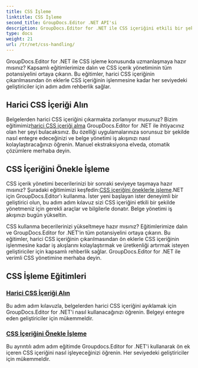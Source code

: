 ```yaml
---
title: CSS İşleme
linktitle: CSS İşleme
second_title: GroupDocs.Editor .NET API'si
description: GroupDocs.Editor for .NET ile CSS içeriğini etkili bir şekilde nasıl yöneteceğinizi öğrenin. Harici CSS içeriğini çıkarın ve CSS içeriğini öneklerle zahmetsizce kullanın.
type: docs
weight: 21
url: /tr/net/css-handling/
---
```


GroupDocs.Editor for .NET ile CSS işleme konusunda uzmanlaşmaya hazır mısınız? Kapsamlı eğitimlerimize dalın ve CSS içerik yönetiminin tüm potansiyelini ortaya çıkarın. Bu eğitimler, harici CSS içeriğinin çıkarılmasından ön eklerle CSS içeriğinin işlenmesine kadar her seviyedeki geliştiriciler için adım adım rehberlik sağlar.

## Harici CSS İçeriği Alın

 Belgelerden harici CSS içeriğini çıkarmakta zorlanıyor musunuz? Bizim eğitimimiz[harici CSS içeriği alma](./get-external-css-content/) GroupDocs.Editor for .NET ile ihtiyacınız olan her şeyi bulacaksınız. Bu özelliği uygulamalarınıza sorunsuz bir şekilde nasıl entegre edeceğinizi ve belge yönetimi iş akışınızı nasıl kolaylaştıracağınızı öğrenin. Manuel ekstraksiyona elveda, otomatik çözümlere merhaba deyin.

## CSS İçeriğini Önekle İşleme

 CSS içerik yönetimi becerilerinizi bir sonraki seviyeye taşımaya hazır mısınız? Şuradaki eğitimimizi keşfedin:[CSS içeriğini öneklerle işleme](./handle-css-content-with-prefix/).NET için GroupDocs.Editor'ı kullanma. İster yeni başlayan ister deneyimli bir geliştirici olun, bu adım adım kılavuz sizi CSS içeriğini etkili bir şekilde yönetmeniz için gerekli araçlar ve bilgilerle donatır. Belge yönetimi iş akışınızı bugün yükseltin.

CSS kullanma becerilerinizi yükseltmeye hazır mısınız? Eğitimlerimize dalın ve GroupDocs.Editor for .NET'in tüm potansiyelini ortaya çıkarın. Bu eğitimler, harici CSS içeriğinin çıkarılmasından ön eklerle CSS içeriğinin işlenmesine kadar iş akışlarını kolaylaştırmak ve üretkenliği artırmak isteyen geliştiriciler için kapsamlı rehberlik sağlar. GroupDocs.Editor for .NET ile verimli CSS yönetimine merhaba deyin. 
## CSS İşleme Eğitimleri
### [Harici CSS İçeriği Alın](./get-external-css-content/)
Bu adım adım kılavuzla, belgelerden harici CSS içeriğini ayıklamak için GroupDocs.Editor for .NET'i nasıl kullanacağınızı öğrenin. Belgeyi entegre eden geliştiriciler için mükemmeldir.
### [CSS İçeriğini Önekle İşleme](./handle-css-content-with-prefix/)
Bu ayrıntılı adım adım eğitimde Groupdocs.Editor for .NET'i kullanarak ön ek içeren CSS içeriğini nasıl işleyeceğinizi öğrenin. Her seviyedeki geliştiriciler için mükemmeldir.